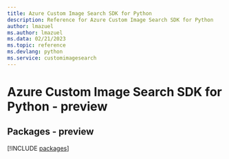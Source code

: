 ```yaml
---
title: Azure Custom Image Search SDK for Python
description: Reference for Azure Custom Image Search SDK for Python
author: lmazuel
ms.author: lmazuel
ms.data: 02/21/2023
ms.topic: reference
ms.devlang: python
ms.service: customimagesearch
---
```

# Azure Custom Image Search SDK for Python - preview
## Packages - preview
[!INCLUDE [packages](custom-image-search-index.md)]